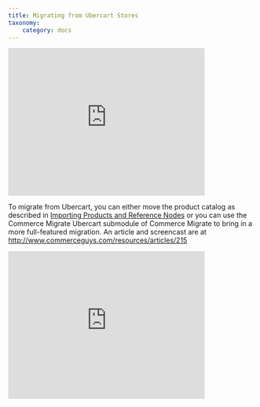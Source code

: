 ```yaml
---
title: Migrating from Ubercart Stores
taxonomy:
    category: docs
---
```


<iframe src="http://player.vimeo.com/video/44428219?portrait=0&amp;badge=0" width="400" height="300" frameborder="0" webkitAllowFullScreen mozallowfullscreen allowFullScreen></iframe>

To migrate from Ubercart, you can either move the product catalog as described in <a href="http://www.drupalcommerce.org/node/467">Importing Products and Reference Nodes</a> or you can use the Commerce Migrate Ubercart submodule of Commerce Migrate to bring in a more full-featured migration. An article and screencast are at http://www.commerceguys.com/resources/articles/215

<iframe src="http://player.vimeo.com/video/26775252?byline=0&amp;portrait=0" width="400" height="300" frameborder="0" webkitAllowFullScreen mozallowfullscreen allowFullScreen></iframe>